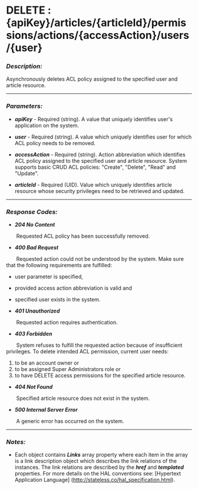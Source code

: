 
# DELETE : {apiKey}/articles/{articleId}/permissions/actions/{accessAction}/users/{user} 

### *Description:* 
Asynchronously deletes ACL policy assigned to the specified user and article resource. 



* * *
### *Parameters:*


- ***apiKey*** - Required (string). A value that uniquely identifies user&#39;s application on the system. 


- ***user*** - Required (string). A value which uniquely identifies user for which ACL policy needs to be removed. 


- ***accessAction*** - Required (string). Action abbreviation which identifies ACL policy assigned to the specified user and article resource. System
            supports basic CRUD ACL policies: &quot;Create&quot;, &quot;Delete&quot;, &quot;Read&quot; and &quot;Update&quot;. 


- ***articleId*** - Required (UID). Value which uniquely identifies article resource whose security privileges need to be retrieved and updated. 


* * *
### *Response Codes:*


- ***204  No Content*** 

&nbsp;&nbsp;&nbsp;&nbsp;&nbsp;&nbsp; Requested ACL policy has been successfully removed. 


- ***400  Bad Request*** 

&nbsp;&nbsp;&nbsp;&nbsp;&nbsp;&nbsp; Requested action could not be understood by the system. Make sure that the following requirements are fulfilled: 
 - user parameter is specified, 
 - provided access action abbreviation is valid and 
 - specified user exists in the system. 


- ***401  Unauthorized*** 

&nbsp;&nbsp;&nbsp;&nbsp;&nbsp;&nbsp; Requested action requires authentication. 


- ***403  Forbidden*** 

&nbsp;&nbsp;&nbsp;&nbsp;&nbsp;&nbsp; System refuses to fulfill the requested action because of insufficient privileges. To delete intended ACL permission, current user needs: 
 1. to be an account owner or 
 2. to be assigned Super Administrators role or 
 3. to have DELETE access permissions for the specified article resource. 


- ***404  Not Found*** 

&nbsp;&nbsp;&nbsp;&nbsp;&nbsp;&nbsp; Specified article resource does not exist in the system. 


- ***500  Internal Server Error*** 

&nbsp;&nbsp;&nbsp;&nbsp;&nbsp;&nbsp; A generic error has occurred on the system. 



* * *
### *Notes:* 
- Each object contains ***Links*** array property where each item in the array is a link description object which describes the link relations of the instances. The link relations are described by the ***href*** and ***templated*** properties. For more details on the HAL conventions see: [Hypertext Application Language] (http://stateless.co/hal_specification.html).

